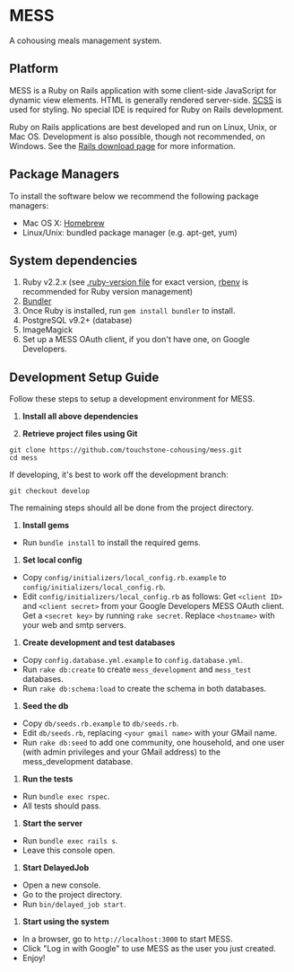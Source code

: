 # MESS
A cohousing meals management system.

## Platform
MESS is a Ruby on Rails application with some client-side JavaScript for dynamic view elements. HTML is generally rendered server-side. [SCSS](http://sass-lang.com/) is used for styling. No special IDE is required for Ruby on Rails development.

Ruby on Rails applications are best developed and run on Linux, Unix, or Mac OS. Development is also possible, though not recommended, on Windows. See the [Rails download page](http://rubyonrails.org/download/) for more information.

## Package Managers

To install the software below we recommend the following package managers:

- Mac OS X: [Homebrew](http://brew.sh/)
- Linux/Unix: bundled package manager (e.g. apt-get, yum)

## System dependencies
1. Ruby v2.2.x (see [.ruby-version file](.ruby-version) for exact version, [rbenv](https://github.com/sstephenson/rbenv) is recommended for Ruby version management)
1. [Bundler](http://bundler.io/)
  1. Once Ruby is installed, run `gem install bundler` to install.
1. PostgreSQL v9.2+ (database)
1. ImageMagick
1. Set up a MESS OAuth client, if you don't have one, on Google Developers.

## Development Setup Guide
Follow these steps to setup a development environment for MESS.

1. **Install all above dependencies**

1. **Retrieve project files using Git**
  ```
  git clone https://github.com/touchstone-cohousing/mess.git
  cd mess
  ```

  If developing, it's best to work off the development branch:
  ```
  git checkout develop
  ```

  The remaining steps should all be done from the project directory. 

1. **Install gems**
  - Run `bundle install` to install the required gems.

1. **Set local config**
  - Copy `config/initializers/local_config.rb.example` to `config/initializers/local_config.rb`.
  - Edit `config/initializers/local_config.rb` as follows:
      Get `<client ID>` and `<client secret>` from your Google Developers MESS OAuth client.
      Get a `<secret key>` by running `rake secret`.
      Replace `<hostname>` with your web and smtp servers. 

1. **Create development and test databases**
  - Copy `config.database.yml.example` to `config.database.yml`.
  - Run `rake db:create` to create `mess_development` and `mess_test` databases.
  - Run `rake db:schema:load` to create the schema in both databases.

1. **Seed the db**
  - Copy `db/seeds.rb.example` to `db/seeds.rb`.
  - Edit `db/seeds.rb`, replacing `<your gmail name>` with your GMail name.
  - Run `rake db:seed` to add one community, one household, and one user (with admin privileges and your GMail address) to the mess_development database.

1. **Run the tests**
  - Run `bundle exec rspec`.
  - All tests should pass.

1. **Start the server**
  - Run `bundle exec rails s`.
  - Leave this console open.

1. **Start DelayedJob**
  - Open a new console.
  - Go to the project directory.
  - Run `bin/delayed_job start`.

1. **Start using the system**
  - In a browser, go to `http://localhost:3000` to start MESS.
  - Click "Log in with Google" to use MESS as the user you just created.
  - Enjoy!
